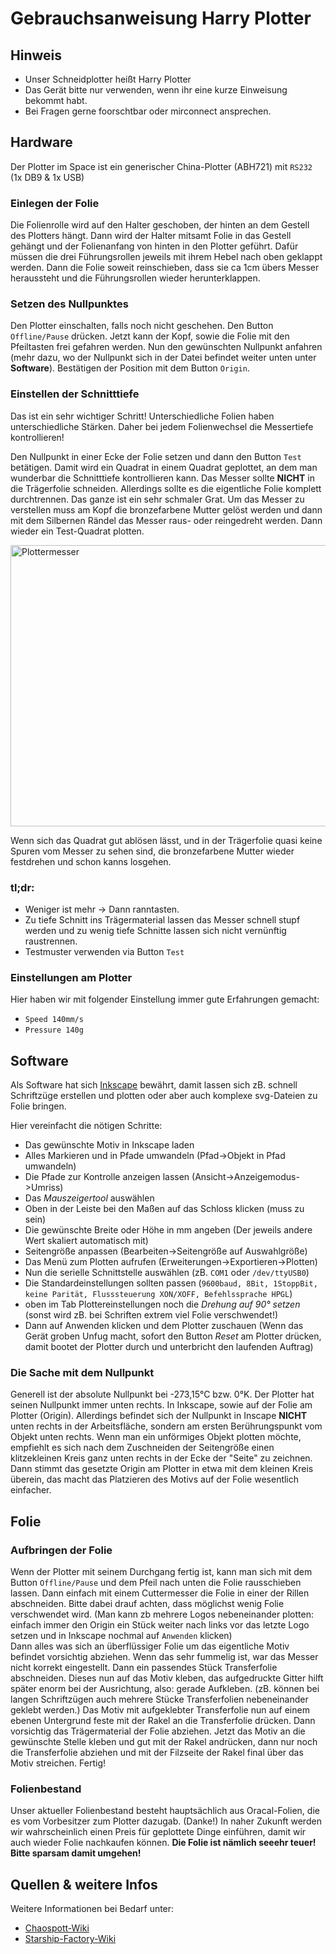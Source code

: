 # Gebrauchsanweisung Harry Plotter

## Hinweis
- Unser Schneidplotter heißt Harry Plotter
- Das Gerät bitte nur verwenden, wenn ihr eine kurze Einweisung bekommt habt.
- Bei Fragen gerne foorschtbar oder mirconnect ansprechen.

## Hardware
Der Plotter im Space ist ein generischer China-Plotter (ABH721) mit `RS232` (1x DB9 & 1x USB)
### Einlegen der Folie
Die Folienrolle wird auf den Halter geschoben, der hinten an dem Gestell des Plotters hängt. Dann wird der Halter mitsamt Folie in das Gestell gehängt und der Folienanfang von hinten in den Plotter geführt. Dafür müssen die drei Führungsrollen jeweils mit ihrem Hebel nach oben geklappt werden. Dann die Folie soweit reinschieben, dass sie ca 1cm übers Messer heraussteht und die Führungsrollen wieder herunterklappen.
### Setzen des Nullpunktes
Den Plotter einschalten, falls noch nicht geschehen.
Den Button `Offline/Pause` drücken. Jetzt kann der Kopf, sowie die Folie mit den Pfeiltasten frei gefahren werden. Nun den gewünschten Nullpunkt anfahren (mehr dazu, wo der Nullpunkt sich in der Datei befindet weiter unten unter **Software**). Bestätigen der Position mit dem Button `Origin`.
### Einstellen der Schnitttiefe
Das ist ein sehr wichtiger Schritt! Unterschiedliche Folien haben unterschiedliche Stärken. Daher bei jedem Folienwechsel die Messertiefe kontrollieren! 

Den Nullpunkt in einer Ecke der Folie setzen und dann den Button `Test` betätigen. Damit wird ein Quadrat in einem Quadrat geplottet, an dem man wunderbar die Schnitttiefe kontrollieren kann. Das Messer sollte **NICHT** in die Trägerfolie schneiden. Allerdings sollte es die eigentliche Folie komplett durchtrennen. Das ganze ist ein sehr schmaler Grat. Um das Messer zu verstellen muss am Kopf die bronzefarbene Mutter gelöst werden und dann mit dem Silbernen Rändel das Messer raus- oder reingedreht werden. Dann wieder ein Test-Quadrat plotten.  

<img alt="Plottermesser" src="/wiki/Projekte/Plotter_Messer.png" width="600" height="450" />

Wenn sich das Quadrat gut ablösen lässt, und in der Trägerfolie quasi keine Spuren vom Messer zu sehen sind, die bronzefarbene Mutter wieder festdrehen und schon kanns losgehen.

### tl;dr:
- Weniger ist mehr -> Dann ranntasten.
- Zu tiefe Schnitt ins Trägermaterial lassen das Messer schnell stupf werden und zu wenig tiefe Schnitte lassen sich nicht vernünftig raustrennen.
- Testmuster verwenden via Button `Test`

### Einstellungen am Plotter
Hier haben wir mit folgender Einstellung immer gute Erfahrungen gemacht:  
- `Speed 140mm/s`  
- `Pressure 140g`  

## Software
Als Software hat sich [Inkscape](https://inkscape.org/) bewährt, damit lassen sich zB. schnell Schriftzüge erstellen und plotten oder aber auch komplexe svg-Dateien zu Folie bringen.  

Hier vereinfacht die nötigen Schritte:
- Das gewünschte Motiv in Inkscape laden
- Alles Markieren und in Pfade umwandeln (Pfad->Objekt in Pfad umwandeln)
- Die Pfade zur Kontrolle anzeigen lassen (Ansicht->Anzeigemodus->Umriss)
- Das *Mauszeigertool* auswählen
- Oben in der Leiste bei den Maßen auf das Schloss klicken (muss zu sein)
- Die gewünschte Breite oder Höhe in mm angeben (Der jeweils andere Wert skaliert automatisch mit)
- Seitengröße anpassen (Bearbeiten->Seitengröße auf Auswahlgröße)
- Das Menü zum Plotten aufrufen (Erweiterungen->Exportieren->Plotten)
- Nun die serielle Schnittstelle auswählen (zB. `COM1` oder `/dev/ttyUSB0`)
- Die Standardeinstellungen sollten passen (`9600baud, 8Bit, 1StoppBit, keine Parität, Flusssteuerung XON/XOFF, Befehlssprache HPGL`)
- oben im Tab Plottereinstellungen noch die *Drehung auf 90° setzen* (sonst wird zB. bei Schriften extrem viel Folie verschwendet!)
- Dann auf Anwenden klicken und dem Plotter zuschauen (Wenn das Gerät groben Unfug macht, sofort den Button *Reset* am Plotter drücken, damit bootet der Plotter durch und unterbricht den laufenden Auftrag)

### Die Sache mit dem Nullpunkt
Generell ist der absolute Nullpunkt bei -273,15°C bzw. 0°K. Der Plotter hat seinen Nullpunkt immer unten rechts. In Inkscape, sowie auf der Folie am Plotter (Origin). Allerdings befindet sich der Nullpunkt in Inscape **NICHT** unten rechts in der Arbeitsfläche, sondern am ersten Berührungspunkt vom Objekt unten rechts. Wenn man ein unförmiges Objekt plotten möchte, empfiehlt es sich nach dem Zuschneiden der Seitengröße einen klitzekleinen Kreis ganz unten rechts in der Ecke der "Seite" zu zeichnen. Dann stimmt das gesetzte Origin am Plotter in etwa mit dem kleinen Kreis überein, das macht das Platzieren des Motivs auf der Folie wesentlich einfacher.

## Folie
### Aufbringen der Folie
Wenn der Plotter mit seinem Durchgang fertig ist, kann man sich mit dem Button `Offline/Pause` und dem Pfeil nach unten die Folie rausschieben lassen. Dann einfach mit einem Cuttermesser die Folie in einer der Rillen abschneiden. Bitte dabei drauf achten, dass möglichst wenig Folie verschwendet wird. (Man kann zb mehrere Logos nebeneinander plotten: einfach immer den Origin ein Stück weiter nach links vor das letzte Logo setzen und in Inkscape nochmal auf `Anwenden` klicken)  
Dann alles was sich an überflüssiger Folie um das eigentliche Motiv befindet vorsichtig abziehen. Wenn das sehr fummelig ist, war das Messer nicht korrekt eingestellt. Dann ein passendes Stück Transferfolie abschneiden. Dieses nun auf das Motiv kleben, das aufgedruckte Gitter hilft später enorm bei der Ausrichtung, also: gerade Aufkleben. (zB. können bei langen Schriftzügen auch mehrere Stücke Transferfolien nebeneinander geklebt werden.) Das Motiv mit aufgeklebter Transferfolie nun auf einem ebenen Untergrund feste mit der Rakel an die Transferfolie drücken. Dann vorsichtig das Trägermaterial der Folie abziehen. Jetzt das Motiv an die gewünschte Stelle kleben und gut mit der Rakel andrücken, dann nur noch die Transferfolie abziehen und mit der Filzseite der Rakel final über das Motiv streichen. Fertig!

### Folienbestand
Unser aktueller Folienbestand besteht hauptsächlich aus Oracal-Folien, die es vom Vorbesitzer zum Plotter dazugab. (Danke!) In naher Zukunft werden wir wahrscheinlich einen Preis für geplottete Dinge einführen, damit wir auch wieder Folie nachkaufen können. **Die Folie ist nämlich seeehr teuer! Bitte sparsam damit umgehen!**

## Quellen & weitere Infos
Weitere Informationen bei Bedarf unter:
- [Chaospott-Wiki](https://dokuwiki.chaospott.de/geraete:schneidplotter:start)
- [Starship-Factory-Wiki](https://wiki.starship-factory.ch/Howtos/Schneideplotter_mit_Inkscape_ansteuern/)
